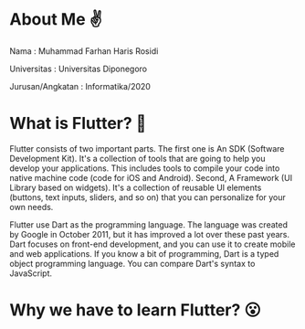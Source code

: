 # About Me ✌

Nama : Muhammad Farhan Haris Rosidi

Universitas : Universitas Diponegoro 

Jurusan/Angkatan : Informatika/2020

# What is Flutter? 🤔

Flutter consists of two important parts. The first one is  An SDK (Software Development Kit). It's a collection of tools that are going to help you develop your applications. This includes tools to compile your code into native machine code (code for iOS and Android). Second, A Framework (UI Library based on widgets). It's a collection of reusable UI elements (buttons, text inputs, sliders, and so on) that you can personalize for your own needs. 

Flutter use Dart as the programming language. The language was created by Google in October 2011, but it has improved a lot over these past years. Dart focuses on front-end development, and you can use it to create mobile and web applications. If you know a bit of programming, Dart is a typed object programming language. You can compare Dart's syntax to JavaScript.

# Why we have to learn Flutter? 😮
